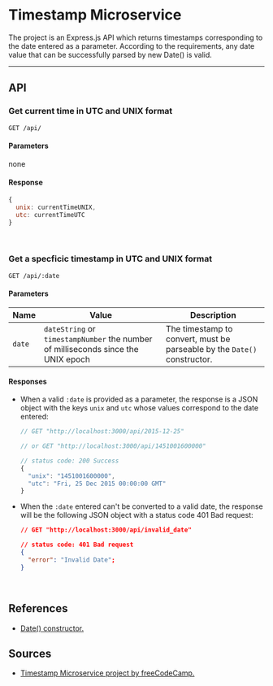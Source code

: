 # Timestamp Microservice

The project is an Express.js API which returns timestamps corresponding to the date entered as a parameter. According to the requirements, any date value that can be successfully parsed by new Date() is valid.

---

## API

### Get current time in UTC and UNIX format

`GET /api/`

#### Parameters

none

#### Response

```javascript
{
  unix: currentTimeUNIX,
  utc: currentTimeUTC
}
```

<br />

### Get a specficic timestamp in UTC and UNIX format

`GET /api/:date`

#### Parameters

| Name   | Value                                                                             | Description                                                              |
| ------ | --------------------------------------------------------------------------------- | ------------------------------------------------------------------------ |
| `date` | `dateString` or `timestampNumber` the number of milliseconds since the UNIX epoch | The timestamp to convert, must be parseable by the `Date()` constructor. |

#### Responses

<!--
| Status code | Response         | Description               |
| ---- | ------------ | ------------------------- |
| 200 | `dateString` | The timestamp to convert. | -->

- When a valid `:date` is provided as a parameter, the response is a JSON object with the keys `unix` and `utc` whose values correspond to the date entered:

  ```javascript
  // GET "http://localhost:3000/api/2015-12-25"

  // or GET "http://localhost:3000/api/1451001600000"

  // status code: 200 Success
  {
    "unix": "1451001600000",
    "utc": "Fri, 25 Dec 2015 00:00:00 GMT"
  }
  ```

- When the `:date` entered can't be converted to a valid date, the response will be the following JSON object with a status code 401 Bad request:

  ```json
  // GET "http://localhost:3000/api/invalid_date"

  // status code: 401 Bad request
  {
    "error": "Invalid Date";
  }
  ```

  <br />

## References

- [Date() constructor.](https://developer.mozilla.org/en-US/docs/Web/JavaScript/Reference/Global_Objects/Date/Date)

## Sources

- [Timestamp Microservice project by freeCodeCamp.](https://www.freecodecamp.org/learn/apis-and-microservices/apis-and-microservices-projects/timestamp-microservice)

